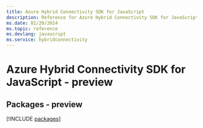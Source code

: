 ```yaml
---
title: Azure Hybrid Connectivity SDK for JavaScript
description: Reference for Azure Hybrid Connectivity SDK for JavaScript
ms.date: 02/20/2024
ms.topic: reference
ms.devlang: javascript
ms.service: hybridconnectivity
---
```

# Azure Hybrid Connectivity SDK for JavaScript - preview
## Packages - preview
[!INCLUDE [packages](hybrid-connectivity-index.md)]